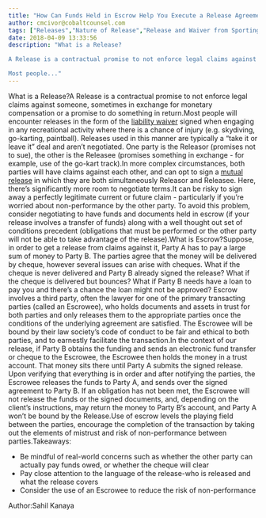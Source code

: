 ```yaml
---
title: "How Can Funds Held in Escrow Help You Execute a Release Agreement?"
author: cmcivor@cobaltcounsel.com
tags: ["Releases","Nature of Release","Release and Waiver from Sporting Event","cmcivor"]
date: 2018-04-09 13:33:56
description: "What is a Release?

A Release is a contractual promise to not enforce legal claims against someone, sometimes in exchange for monetary compensation or a promise to do something in return.

Most people..."
---
```


What is a Release?A Release is a contractual promise to not enforce legal claims against someone, sometimes in exchange for monetary compensation or a promise to do something in return.Most people will encounter releases in the form of the [liability waiver](https://www.clausehound.com/legal-contract/16335) signed when engaging in any recreational activity where there is a chance of injury (e.g. skydiving, go-karting, paintball). Releases used in this manner are typically a “take it or leave it” deal and aren’t negotiated. One party is the Releasor (promises not to sue), the other is the Releasee (promises something in exchange - for example, use of the go-kart track).In more complex circumstances, both parties will have claims against each other, and can opt to sign a [mutual release](https://clausehound.com/legal-contract/16333) in which they are both simultaneously Releasor and Releasee. Here, there’s significantly more room to negotiate terms.It can be risky to sign away a perfectly legitimate current or future claim - particularly if you’re worried about non-performance by the other party. To avoid this problem, consider negotiating to have funds and documents held in escrow (if your release involves a transfer of funds) along with a well thought out set of conditions precedent (obligations that must be performed or the other party will not be able to take advantage of the release).What is  Escrow?Suppose, in order to get a release from claims against it, Party A has to pay a large sum of money to Party B. The parties agree that the money will be delivered by cheque, however several issues can arise with cheques. What if the cheque is never delivered and Party B already signed the release? What if the cheque is delivered but bounces? What if Party B needs have a loan to pay you and there’s a chance the loan might not be approved? Escrow involves a third party, often the lawyer for one of the primary transacting parties (called an Escrowee), who holds documents and assets in trust for both parties and only releases them to the appropriate parties once the conditions of the underlying agreement are satisfied. The Escrowee will be bound by their law society’s code of conduct to be fair and ethical to both parties, and to earnestly facilitate the transaction.In the context of our release, if Party B obtains the funding and sends an electronic fund transfer or cheque to the Escrowee, the Escrowee then holds the money in a trust account. That money sits there until Party A submits the signed release. Upon verifying that everything is in order and after notifying the parties, the Escrowee releases the funds to Party A, and sends over the signed agreement to Party B. If an obligation has not been met, the Escrowee will not release the funds or the signed documents, and, depending on the client’s instructions, may return the money to Party B’s account, and Party A won’t be bound by the Release.Use of escrow levels the playing field between the parties, encourage the completion of the transaction by taking out the elements of mistrust and risk of non-performance between parties.Takeaways:
- Be mindful of real-world concerns such as whether the other party can actually pay funds owed, or whether the cheque will clear
- Pay close attention to the language of the release-who is released and what the release covers
- Consider the use of an Escrowee to reduce the risk of non-performance

Author:Sahil Kanaya
